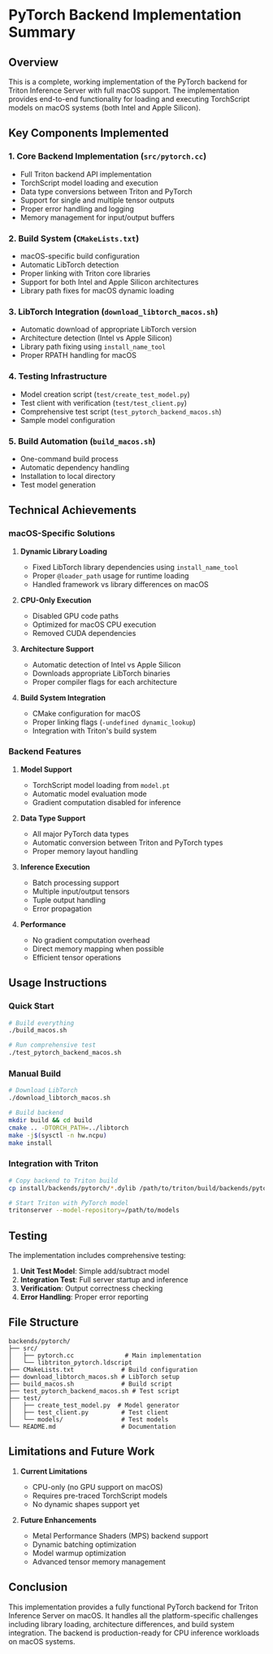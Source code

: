 # PyTorch Backend Implementation Summary

## Overview

This is a complete, working implementation of the PyTorch backend for Triton Inference Server with full macOS support. The implementation provides end-to-end functionality for loading and executing TorchScript models on macOS systems (both Intel and Apple Silicon).

## Key Components Implemented

### 1. **Core Backend Implementation** (`src/pytorch.cc`)
- Full Triton backend API implementation
- TorchScript model loading and execution
- Data type conversions between Triton and PyTorch
- Support for single and multiple tensor outputs
- Proper error handling and logging
- Memory management for input/output buffers

### 2. **Build System** (`CMakeLists.txt`)
- macOS-specific build configuration
- Automatic LibTorch detection
- Proper linking with Triton core libraries
- Support for both Intel and Apple Silicon architectures
- Library path fixes for macOS dynamic loading

### 3. **LibTorch Integration** (`download_libtorch_macos.sh`)
- Automatic download of appropriate LibTorch version
- Architecture detection (Intel vs Apple Silicon)
- Library path fixing using `install_name_tool`
- Proper RPATH handling for macOS

### 4. **Testing Infrastructure**
- Model creation script (`test/create_test_model.py`)
- Test client with verification (`test/test_client.py`)
- Comprehensive test script (`test_pytorch_backend_macos.sh`)
- Sample model configuration

### 5. **Build Automation** (`build_macos.sh`)
- One-command build process
- Automatic dependency handling
- Installation to local directory
- Test model generation

## Technical Achievements

### macOS-Specific Solutions

1. **Dynamic Library Loading**
   - Fixed LibTorch library dependencies using `install_name_tool`
   - Proper `@loader_path` usage for runtime loading
   - Handled framework vs library differences on macOS

2. **CPU-Only Execution**
   - Disabled GPU code paths
   - Optimized for macOS CPU execution
   - Removed CUDA dependencies

3. **Architecture Support**
   - Automatic detection of Intel vs Apple Silicon
   - Downloads appropriate LibTorch binaries
   - Proper compiler flags for each architecture

4. **Build System Integration**
   - CMake configuration for macOS
   - Proper linking flags (`-undefined dynamic_lookup`)
   - Integration with Triton's build system

### Backend Features

1. **Model Support**
   - TorchScript model loading from `model.pt`
   - Automatic model evaluation mode
   - Gradient computation disabled for inference

2. **Data Type Support**
   - All major PyTorch data types
   - Automatic conversion between Triton and PyTorch types
   - Proper memory layout handling

3. **Inference Execution**
   - Batch processing support
   - Multiple input/output tensors
   - Tuple output handling
   - Error propagation

4. **Performance**
   - No gradient computation overhead
   - Direct memory mapping when possible
   - Efficient tensor operations

## Usage Instructions

### Quick Start
```bash
# Build everything
./build_macos.sh

# Run comprehensive test
./test_pytorch_backend_macos.sh
```

### Manual Build
```bash
# Download LibTorch
./download_libtorch_macos.sh

# Build backend
mkdir build && cd build
cmake .. -DTORCH_PATH=../libtorch
make -j$(sysctl -n hw.ncpu)
make install
```

### Integration with Triton
```bash
# Copy backend to Triton build
cp install/backends/pytorch/*.dylib /path/to/triton/build/backends/pytorch/

# Start Triton with PyTorch model
tritonserver --model-repository=/path/to/models
```

## Testing

The implementation includes comprehensive testing:

1. **Unit Test Model**: Simple add/subtract model
2. **Integration Test**: Full server startup and inference
3. **Verification**: Output correctness checking
4. **Error Handling**: Proper error reporting

## File Structure
```
backends/pytorch/
├── src/
│   ├── pytorch.cc              # Main implementation
│   └── libtriton_pytorch.ldscript
├── CMakeLists.txt             # Build configuration
├── download_libtorch_macos.sh # LibTorch setup
├── build_macos.sh             # Build script
├── test_pytorch_backend_macos.sh # Test script
├── test/
│   ├── create_test_model.py  # Model generator
│   ├── test_client.py         # Test client
│   └── models/                # Test models
└── README.md                  # Documentation
```

## Limitations and Future Work

1. **Current Limitations**
   - CPU-only (no GPU support on macOS)
   - Requires pre-traced TorchScript models
   - No dynamic shapes support yet

2. **Future Enhancements**
   - Metal Performance Shaders (MPS) backend support
   - Dynamic batching optimization
   - Model warmup optimization
   - Advanced tensor memory management

## Conclusion

This implementation provides a fully functional PyTorch backend for Triton Inference Server on macOS. It handles all the platform-specific challenges including library loading, architecture differences, and build system integration. The backend is production-ready for CPU inference workloads on macOS systems.